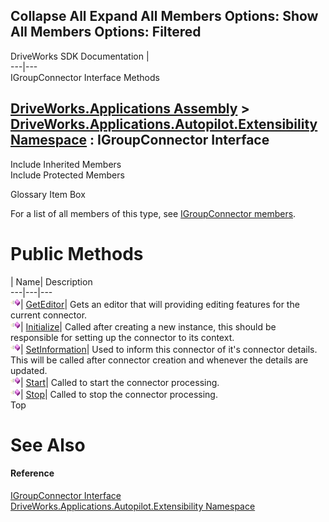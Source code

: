 Collapse All Expand All Members Options: Show All  Members Options: Filtered   
---  
DriveWorks SDK Documentation  |   
---|---  
IGroupConnector Interface Methods   
  
[DriveWorks.Applications Assembly](topic13.md) > [DriveWorks.Applications.Autopilot.Extensibility Namespace](topic1633.md) : IGroupConnector Interface  
---  
  
Include Inherited Members    
Include Protected Members    


Glossary Item Box

For a list of all members of this type, see [IGroupConnector members](topic1707.md).

# Public Methods

| Name| Description  
---|---|---  
![ Method](dotnetimages/Method.gif)| [GetEditor](topic1711.md)| Gets an editor that will providing editing features for the current connector.   
![ Method](dotnetimages/Method.gif)| [Initialize](topic1712.md)| Called after creating a new instance, this should be responsible for setting up the connector to its context.   
![ Method](dotnetimages/Method.gif)| [SetInformation](topic1713.md)| Used to inform this connector of it's connector details. This will be called after connector creation and whenever the details are updated.   
![ Method](dotnetimages/Method.gif)| [Start](topic1714.md)| Called to start the connector processing.   
![ Method](dotnetimages/Method.gif)| [Stop](topic1715.md)| Called to stop the connector processing.   
Top

# See Also

#### Reference

[IGroupConnector Interface](topic1706.md)   
[DriveWorks.Applications.Autopilot.Extensibility Namespace](topic1633.md)


